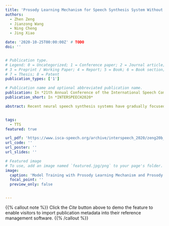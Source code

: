 ```yaml
---
title: 'Prosody Learning Mechanism for Speech Synthesis System Without Text Length Limit'
authors:
  - Zhen Zeng
  - Jianzong Wang
  - Ning Cheng
  - Jing Xiao

date: '2020-10-25T00:00:00Z' # TODO
doi: ''


# Publication type.
# Legend: 0 = Uncategorized; 1 = Conference paper; 2 = Journal article;
# 3 = Preprint / Working Paper; 4 = Report; 5 = Book; 6 = Book section;
# 7 = Thesis; 8 = Patent
publication_types: ['1']

# Publication name and optional abbreviated publication name.
publication: In *21th Annual Conference of the International Speech Communication Association*
publication_short: In *INTERSPEECH2020*

abstract: Recent neural speech synthesis systems have gradually focused on the control of prosody to improve the quality of synthesized speech, but they rarely consider the variability of prosody and the correlation between prosody and semantics together. In this paper, a prosody learning mechanism is proposed to model the prosody of speech based on TTS system, where the prosody information of speech is extracted from the mel-spectrum by a prosody learner and combined with the phoneme sequence to reconstruct the mel-spectrum. Meanwhile, the semantic features of text from the pre-trained language model is introduced to improve the prosody prediction results. In addition, a novel self-attention structure, named as local attention, is proposed to lift this restriction of input text length, where the relative position information of the sequence is modeled by the relative position matrices so that the position encodings is no longer needed. Experiments on English and Mandarin show that speech with more satisfactory prosody has obtained in our model. Especially in Mandarin synthesis, our proposed model outperforms baseline model with a MOS gap of 0.08, and the overall naturalness of the synthesized speech has been significantly improved.


tags:
  - TTS
featured: true

url_pdf: 'https://www.isca-speech.org/archive/interspeech_2020/zeng20b_interspeech.html'
url_code: ''
url_poster: ''
url_slides: ''

# Featured image
# To use, add an image named `featured.jpg/png` to your page's folder.
image:
  caption: 'Model Training with Prosody Learning Mechanism and Prosody predictor'
  focal_point: ''
  preview_only: false


---
```


{{% callout note %}}
Click the _Cite_ button above to demo the feature to enable visitors to import publication metadata into their reference management software.
{{% /callout %}}

